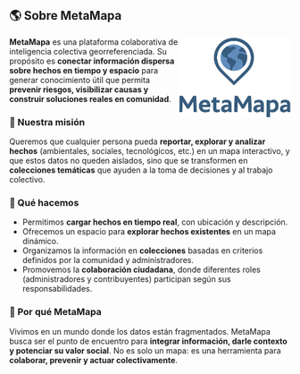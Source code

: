 ## 🌎 Sobre MetaMapa
<img width="200px" align="right" src=components/logo-mm.png > 

**MetaMapa** es una plataforma colaborativa de inteligencia colectiva georreferenciada.
Su propósito es **conectar información dispersa sobre hechos en tiempo y espacio** para generar conocimiento útil que permita **prevenir riesgos, visibilizar causas y construir soluciones reales en comunidad**.

### 🚀 Nuestra misión

Queremos que cualquier persona pueda **reportar, explorar y analizar hechos** (ambientales, sociales, tecnológicos, etc.) en un mapa interactivo, y que estos datos no queden aislados, sino que se transformen en **colecciones temáticas** que ayuden a la toma de decisiones y al trabajo colectivo.

### 🔎 Qué hacemos

* Permitimos **cargar hechos en tiempo real**, con ubicación y descripción.
* Ofrecemos un espacio para **explorar hechos existentes** en un mapa dinámico.
* Organizamos la información en **colecciones** basadas en criterios definidos por la comunidad y administradores.
* Promovemos la **colaboración ciudadana**, donde diferentes roles (administradores y contribuyentes) participan según sus responsabilidades.

### 🤝 Por qué MetaMapa

Vivimos en un mundo donde los datos están fragmentados. MetaMapa busca ser el punto de encuentro para **integrar información, darle contexto y potenciar su valor social**.
No es solo un mapa: es una herramienta para **colaborar, prevenir y actuar colectivamente**.
